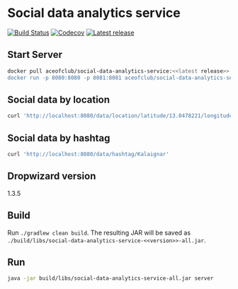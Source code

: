# Social data analytics service

[![Build Status](https://travis-ci.org/AceOfClub/social-data-analytics-service.svg?branch=master)](https://travis-ci.org/AceOfClub/social-data-analytics-service)
[![Codecov](https://img.shields.io/codecov/c/github/AceOfClub/social-data-analytics-service.svg)](https://codecov.io/gh/AceOfClub/social-data-analytics-service)
[![Latest release](https://img.shields.io/github/release/AceOfClub/social-data-analytics-service.svg)](https://github.com/AceOfClub/social-data-analytics-service/releases)


## Start Server

```bash
docker pull aceofclub/social-data-analytics-service:<<latest release>>
docker run -p 8080:8080 -p 8081:8081 aceofclub/social-data-analytics-service:<<latest release>>
```

## Social data by location

```bash
curl 'http://localhost:8080/data/location/latitude/13.0478221/longitude/80.0685838/radius/100'
```

## Social data by hashtag

```bash
curl 'http://localhost:8080/data/hashtag/Kalaignar'
```

## Dropwizard version

1.3.5

## Build

Run `./gradlew clean build`. The resulting JAR will be saved as `./build/libs/social-data-analytics-service-<<version>>-all.jar`.


## Run

```bash
java -jar build/libs/social-data-analytics-service-all.jar server
```